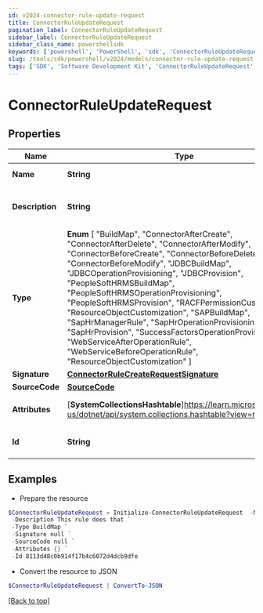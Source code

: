 ```yaml
---
id: v2024-connector-rule-update-request
title: ConnectorRuleUpdateRequest
pagination_label: ConnectorRuleUpdateRequest
sidebar_label: ConnectorRuleUpdateRequest
sidebar_class_name: powershellsdk
keywords: ['powershell', 'PowerShell', 'sdk', 'ConnectorRuleUpdateRequest', 'V2024ConnectorRuleUpdateRequest'] 
slug: /tools/sdk/powershell/v2024/models/connector-rule-update-request
tags: ['SDK', 'Software Development Kit', 'ConnectorRuleUpdateRequest', 'V2024ConnectorRuleUpdateRequest']
---
```



# ConnectorRuleUpdateRequest

## Properties

Name | Type | Description | Notes
------------ | ------------- | ------------- | -------------
**Name** | **String** | the name of the rule | [required]
**Description** | **String** | a description of the rule's purpose | [optional] 
**Type** |  **Enum** [  "BuildMap",    "ConnectorAfterCreate",    "ConnectorAfterDelete",    "ConnectorAfterModify",    "ConnectorBeforeCreate",    "ConnectorBeforeDelete",    "ConnectorBeforeModify",    "JDBCBuildMap",    "JDBCOperationProvisioning",    "JDBCProvision",    "PeopleSoftHRMSBuildMap",    "PeopleSoftHRMSOperationProvisioning",    "PeopleSoftHRMSProvision",    "RACFPermissionCustomization",    "ResourceObjectCustomization",    "SAPBuildMap",    "SapHrManagerRule",    "SapHrOperationProvisioning",    "SapHrProvision",    "SuccessFactorsOperationProvisioning",    "WebServiceAfterOperationRule",    "WebServiceBeforeOperationRule",    "ResourceObjectCustomization" ] | the type of rule | [required]
**Signature** | [**ConnectorRuleCreateRequestSignature**](connector-rule-create-request-signature) |  | [optional] 
**SourceCode** | [**SourceCode**](source-code) |  | [required]
**Attributes** | [**SystemCollectionsHashtable**]https://learn.microsoft.com/en-us/dotnet/api/system.collections.hashtable?view=net-9.0 | a map of string to objects | [optional] 
**Id** | **String** | the ID of the rule to update | [required]

## Examples

- Prepare the resource
```powershell
$ConnectorRuleUpdateRequest = Initialize-ConnectorRuleUpdateRequest  -Name WebServiceBeforeOperationRule `
 -Description This rule does that `
 -Type BuildMap `
 -Signature null `
 -SourceCode null `
 -Attributes {} `
 -Id 8113d48c0b914f17b4c6072d4dcb9dfe
```

- Convert the resource to JSON
```powershell
$ConnectorRuleUpdateRequest | ConvertTo-JSON
```


[[Back to top]](#) 

